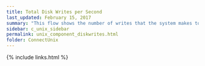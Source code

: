 ```yaml
---
title: Total Disk Writes per Second
last_updated: February 15, 2017
summary: "This flow shows the number of writes that the system makes to the disks per second."
sidebar: c_unix_sidebar
permalink: unix_component_diskwrites.html
folder: ConnectUnix
---
```



{% include links.html %}
